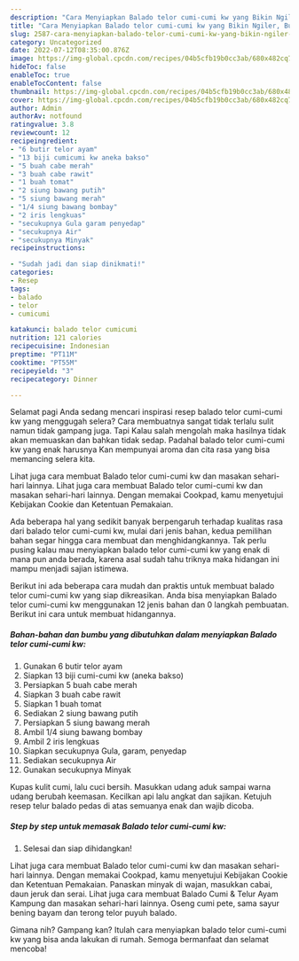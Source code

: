```yaml
---
description: "Cara Menyiapkan Balado telor cumi-cumi kw yang Bikin Ngiler, Buat Buka Puasa Sempurna"
title: "Cara Menyiapkan Balado telor cumi-cumi kw yang Bikin Ngiler, Buat Buka Puasa Sempurna"
slug: 2587-cara-menyiapkan-balado-telor-cumi-cumi-kw-yang-bikin-ngiler-buat-buka-puasa-sempurna
category: Uncategorized
date: 2022-07-12T08:35:00.876Z
image: https://img-global.cpcdn.com/recipes/04b5cfb19b0cc3ab/680x482cq70/balado-telor-cumi-cumi-kw-foto-resep-utama.jpg
hideToc: false
enableToc: true
enableTocContent: false
thumbnail: https://img-global.cpcdn.com/recipes/04b5cfb19b0cc3ab/680x482cq70/balado-telor-cumi-cumi-kw-foto-resep-utama.jpg
cover: https://img-global.cpcdn.com/recipes/04b5cfb19b0cc3ab/680x482cq70/balado-telor-cumi-cumi-kw-foto-resep-utama.jpg
author: Admin
authorAv: notfound
ratingvalue: 3.8
reviewcount: 12
recipeingredient:
- "6 butir telor ayam"
- "13 biji cumicumi kw aneka bakso"
- "5 buah cabe merah"
- "3 buah cabe rawit"
- "1 buah tomat"
- "2 siung bawang putih"
- "5 siung bawang merah"
- "1/4 siung bawang bombay"
- "2 iris lengkuas"
- "secukupnya Gula garam penyedap"
- "secukupnya Air"
- "secukupnya Minyak"
recipeinstructions:

- "Sudah jadi dan siap dinikmati!"
categories:
- Resep
tags:
- balado
- telor
- cumicumi

katakunci: balado telor cumicumi 
nutrition: 121 calories
recipecuisine: Indonesian
preptime: "PT11M"
cooktime: "PT55M"
recipeyield: "3"
recipecategory: Dinner

---
```



Selamat pagi Anda sedang mencari inspirasi resep balado telor cumi-cumi kw yang menggugah selera? Cara membuatnya sangat tidak terlalu sulit namun tidak gampang juga. Tapi Kalau salah mengolah maka hasilnya tidak akan memuaskan dan bahkan tidak sedap. Padahal balado telor cumi-cumi kw yang enak harusnya Kan mempunyai aroma dan cita rasa yang bisa memancing selera kita.


Lihat juga cara membuat Balado telor cumi-cumi kw dan masakan sehari-hari lainnya. Lihat juga cara membuat Balado telor cumi-cumi kw dan masakan sehari-hari lainnya. Dengan memakai Cookpad, kamu menyetujui Kebijakan Cookie dan Ketentuan Pemakaian.

Ada beberapa hal yang sedikit banyak berpengaruh terhadap kualitas rasa dari balado telor cumi-cumi kw, mulai dari jenis bahan, kedua pemilihan bahan segar hingga cara membuat dan menghidangkannya. Tak perlu pusing kalau mau menyiapkan balado telor cumi-cumi kw yang enak di mana pun anda berada, karena asal sudah tahu triknya maka hidangan ini mampu menjadi sajian istimewa.


Berikut ini ada beberapa cara mudah dan praktis untuk membuat balado telor cumi-cumi kw yang siap dikreasikan. Anda bisa menyiapkan Balado telor cumi-cumi kw menggunakan 12 jenis bahan dan 0 langkah pembuatan. Berikut ini cara untuk membuat hidangannya.

<!--inarticleads1-->

##### Bahan-bahan dan bumbu yang dibutuhkan dalam menyiapkan Balado telor cumi-cumi kw:

1. Gunakan 6 butir telor ayam
1. Siapkan 13 biji cumi-cumi kw (aneka bakso)
1. Persiapkan 5 buah cabe merah
1. Siapkan 3 buah cabe rawit
1. Siapkan 1 buah tomat
1. Sediakan 2 siung bawang putih
1. Persiapkan 5 siung bawang merah
1. Ambil 1/4 siung bawang bombay
1. Ambil 2 iris lengkuas
1. Siapkan secukupnya Gula, garam, penyedap
1. Sediakan secukupnya Air
1. Gunakan secukupnya Minyak


Kupas kulit cumi, lalu cuci bersih. Masukkan udang aduk sampai warna udang berubah keemasan. Kecilkan api lalu angkat dan sajikan. Ketujuh resep telur balado pedas di atas semuanya enak dan wajib dicoba. 

<!--inarticleads2-->

##### Step by step untuk memasak Balado telor cumi-cumi kw:


1. Selesai dan siap dihidangkan!

Lihat juga cara membuat Balado telor cumi-cumi kw dan masakan sehari-hari lainnya. Dengan memakai Cookpad, kamu menyetujui Kebijakan Cookie dan Ketentuan Pemakaian. Panaskan minyak di wajan, masukkan cabai, daun jeruk dan serai. Lihat juga cara membuat Balado Cumi &amp; Telur Ayam Kampung dan masakan sehari-hari lainnya. Oseng cumi pete, sama sayur bening bayam dan terong telor puyuh balado. 

Gimana nih? Gampang kan? Itulah cara menyiapkan balado telor cumi-cumi kw yang bisa anda lakukan di rumah. Semoga bermanfaat dan selamat mencoba!

